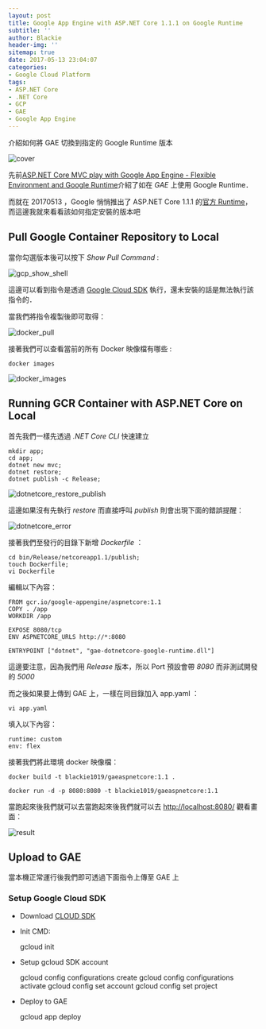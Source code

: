 ```yaml
---
layout: post
title: Google App Engine with ASP.NET Core 1.1.1 on Google Runtime
subtitle: ''
author: Blackie
header-img: ''
sitemap: true
date: 2017-05-13 23:04:07
categories:
- Google Cloud Platform
tags: 
- ASP.NET Core
- .NET Core
- GCP
- GAE
- Google App Engine
---
```


介紹如何將 GAE 切換到指定的 Google Runtime 版本

<!-- More -->

![cover](cover.png)

先前[ASP.NET Core MVC play with Google App Engine - Flexible Environment and Google Runtime](http://blackie1019.github.io/2017/04/21/ASP-NET-Core-MVC-play-with-Google-App-Engine-Flexible-Environment-and-google-runtime/)介紹了如在 *GAE* 上使用 Google Runtime．

而就在 20170513 ，Google 悄悄推出了 ASP.NET Core 1.1.1 的[官方 Runtime](https://console.cloud.google.com/gcr/images/google-appengine/GLOBAL/aspnetcore)，而這邊我就來看看該如何指定安裝的版本吧

## Pull Google Container Repository to Local ##

當你勾選版本後可以按下 *Show Pull Command* :

![gcp_show_shell](gcp_show_shell.png)

這邊可以看到指令是透過 [Google Cloud SDK](https://cloud.google.com/sdk/) 執行，還未安裝的話是無法執行該指令的．

當我們將指令複製後即可取得：

![docker_pull](docker_pull.png)

接著我們可以查看當前的所有 Docker 映像檔有哪些 :

    docker images

![docker_images](docker_images.png)

## Running GCR Container with ASP.NET Core on Local ##

首先我們一樣先透過 *.NET Core CLI* 快速建立

    mkdir app;
    cd app;
    dotnet new mvc;
    dotnet restore;
    dotnet publish -c Release;

![dotnetcore_restore_publish](dotnetcore_restore_publish.png)

這邊如果沒有先執行 *restore* 而直接呼叫 *publish* 則會出現下面的錯誤提醒：

![dotnetcore_error](dotnetcore_error.png)

接著我們至發行的目錄下新增 *Dockerfile* ：

    cd bin/Release/netcoreapp1.1/publish;
    touch Dockerfile;
    vi Dockerfile

編輯以下內容：

    FROM gcr.io/google-appengine/aspnetcore:1.1
    COPY . /app
    WORKDIR /app

    EXPOSE 8080/tcp
    ENV ASPNETCORE_URLS http://*:8080

    ENTRYPOINT ["dotnet", "gae-dotnetcore-google-runtime.dll"]

這邊要注意，因為我們用 *Release* 版本，所以 Port 預設會帶 *8080* 而非測試開發的 *5000*

而之後如果要上傳到 GAE 上，一樣在同目錄加入 app.yaml ：

    vi app.yaml

填入以下內容：

    runtime: custom
    env: flex

接著我們將此環境 docker 映像檔：

    docker build -t blackie1019/gaeaspnetcore:1.1 .

    docker run -d -p 8080:8080 -t blackie1019/gaeaspnetcore:1.1

當跑起來後我們就可以去當跑起來後我們就可以去 [http://localhost:8080/](http://localhost:8080/) 觀看畫面：

![result](result.png)

## Upload to GAE ##

當本機正常運行後我們即可透過下面指令上傳至 GAE 上

### Setup Google Cloud SDK ###

- Download [CLOUD SDK](https://cloud.google.com/sdk/)
- Init CMD:
    
    gcloud init

- Setup gcloud SDK account

    gcloud config configurations create <config-name>
    gcloud config configurations activate <config-name>
    gcloud config set account <google-account>
    gcloud config set project <project-id>

- Deploy to GAE

    gcloud app deploy